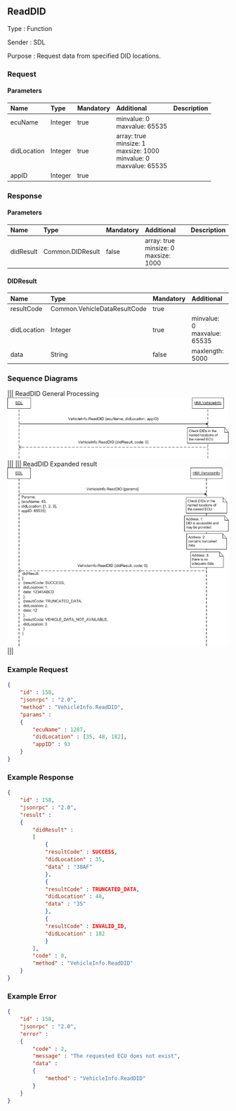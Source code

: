 ## ReadDID

Type
: Function

Sender
: SDL

Purpose
: Request data from specified DID locations.

### Request

#### Parameters

|Name|Type|Mandatory|Additional|Description|
|:---|:---|:--------|:---------|:----------|
|ecuName|Integer|true|minvalue: 0<br>maxvalue: 65535||
|didLocation|Integer|true|array: true<br>minsize: 1<br>maxsize: 1000<br>minvalue: 0<br>maxvalue: 65535||
|appID|Integer|true|||

### Response

#### Parameters

|Name|Type|Mandatory|Additional|Description|
|:---|:---|:--------|:---------|:----------|
|didResult|Common.DIDResult|false|array: true<br>minsize: 0<br>maxsize: 1000||

#### DIDResult

|Name|Type|Mandatory|Additional|Description|
|:---|:---|:--------|:---------|:----------|
|resultCode|Common.VehicleDataResultCode|true|||
|didLocation|Integer|true|minvalue: 0<br>maxvalue: 65535||
|data|String|false|maxlength: 5000||

### Sequence Diagrams
|||
ReadDID General Processing
![ReadDID](./assets/ReadDidGeneral.png)
|||
|||
ReadDID Expanded result
![ReadDID](./assets/ReadDidExpanded.png)
|||

### Example Request

```json
{
	"id" : 158,
	"jsonrpc" : "2.0",
	"method" : "VehicleInfo.ReadDID",
	"params" :
	{
		"ecuName" : 1287,
		"didLocation" : [35, 48, 182],
		"appID" : 93
	}
}
```
### Example Response

```json
{
	"id" : 158,
	"jsonrpc" : "2.0",
	"result" :
	{
		"didResult" :
		[
			{
			"resultCode" : SUCCESS,
			"didLocation" : 35,
			"data" : "38AF"
			},
			{
			"resultCode" : TRUNCATED_DATA,
			"didLocation" : 48,
			"data" : "35"
			},
			{
			"resultCode" : INVALID_ID,
			"didLocation" : 182
			}			
		],
		"code" : 0,
		"method" : "VehicleInfo.ReadDID"
	}
}
```

### Example Error

```json
{
	"id" : 158,
	"jsonrpc" : "2.0",
	"error" :
	{
		"code" : 2,
		"message" : "The requested ECU does not exist",
		"data" :
		{
			"method" : "VehicleInfo.ReadDID"
		}
	}
}
```
